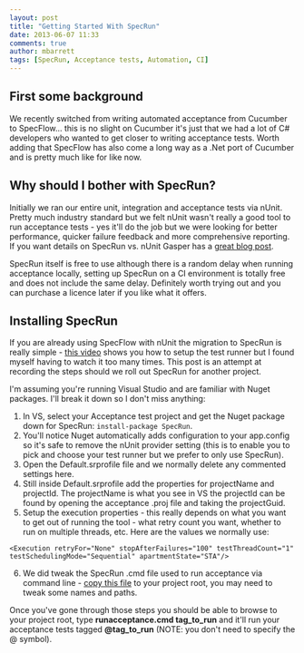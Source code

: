 ```yaml
---
layout: post
title: "Getting Started With SpecRun"
date: 2013-06-07 11:33
comments: true
author: mbarrett
tags: [SpecRun, Acceptance tests, Automation, CI]
---
```


## First some background ##

We recently switched from writing automated acceptance from Cucumber to SpecFlow... this is no slight on Cucumber it's just that we had a lot of C# developers who wanted to get closer to writing acceptance tests. Worth adding that SpecFlow has also come a long way as a .Net port of Cucumber and is pretty much like for like now.

## Why should I bother with SpecRun? ##

Initially we ran our entire unit, integration and acceptance tests via nUnit. Pretty much industry standard but we felt nUnit wasn't really a good tool to run acceptance tests - yes it'll do the job but we were looking for better performance, quicker failure feedback and more comprehensive reporting. If you want details on SpecRun vs. nUnit Gasper has a [great blog post](http://gasparnagy.com/2011/09/specrun-because-integration-tests-are-not-unit-tests/).

<salespitch>SpecRun itself is free to use although there is a random delay when running acceptance locally, setting up SpecRun on a CI environment is totally free and does not include the same delay. Definitely worth trying out and you can purchase a licence later if you like what it offers.</salespitch>

## Installing SpecRun ##

If you are already using SpecFlow with nUnit the migration to SpecRun is really simple - [this video](http://www.youtube.com/watch?v=c2ge90BWeI0) shows you how to setup the test runner but I found myself having to watch it too many times. This post is an attempt at recording the steps should we roll out SpecRun for another project.  

I'm assuming you're running Visual Studio and are familiar with Nuget packages. I'll break it down so I don't miss anything:

1.	In VS, select your Acceptance test project and get the Nuget package down for SpecRun: `install-package SpecRun`.
2.	You'll notice Nuget automatically adds configuration to your app.config so it's safe to remove the nUnit provider setting (this is to enable you to pick and choose your test runner but we prefer to only use SpecRun).
3.	Open the Default.srprofile file and we normally delete any commented settings here.
4.	Still inside Default.srprofile add the properties for projectName and projectId. The projectName is what you see in VS the projectId can be found by opening the acceptance .proj file and taking the projectGuid.
5.	Setup the execution properties - this really depends on what you want to get out of running the tool - what retry count you want, whether to run on multiple threads, etc. Here are the values we normally use:

`<Execution retryFor="None" stopAfterFailures="100" testThreadCount="1" testSchedulingMode="Sequential" apartmentState="STA"/>`

6.	We did tweak the SpecRun .cmd file used to run acceptance via command line - [copy this file](https://dl.dropboxusercontent.com/u/8835075/runacceptance.cmd) to your project root, you may need to tweak some names and paths.

Once you've gone through those steps you should be able to browse to your project root, type **runacceptance.cmd tag_to_run** and it'll run your acceptance tests tagged **@tag_to_run**  (NOTE: you don't need to specify the @ symbol).